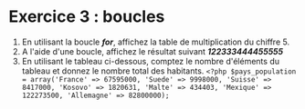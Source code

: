 # Exercice 3 : boucles

1. En utilisant la boucle ***for***, affichez la table de multiplication du chiffre 5.
2. A l'aide d'une boucle, affichez le résultat suivant ***122333444455555***
3. En utilisant le tableau ci-dessous, comptez le nombre d'éléments du tableau et donnez le nombre total des habitants.
`<?php
  $pays_population = array('France' => 67595000, 'Suede' => 9998000, 'Suisse' => 8417000, 'Kosovo' => 1820631, 'Malte' => 434403, 'Mexique' => 122273500, 'Allemagne' => 82800000);
`